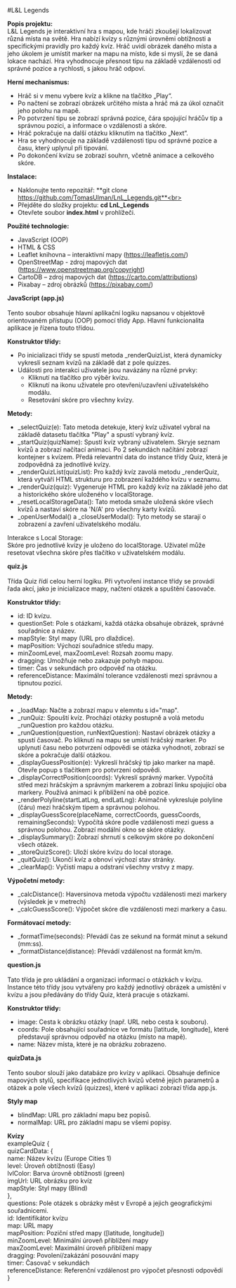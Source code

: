 #L&L Legends

**Popis projektu:** <br>
L&L Legends je interaktivní hra s mapou, kde hráči zkoušejí lokalizovat různá místa na světě. Hra nabízí kvízy s různými úrovněmi obtížnosti a specifickými pravidly pro každý kvíz. Hráč uvidí obrázek daného místa a jeho úkolem je umístit marker na mapu na místo, kde si myslí, že se daná lokace nachází. Hra vyhodnocuje přesnost tipu na základě vzdálenosti od správné pozice a rychlosti, s jakou hráč odpoví.

**Herní mechanismus:** 
* Hráč si v menu vybere kvíz a klikne na tlačítko „Play“.
* Po načtení se zobrazí obrázek určitého místa a hráč má za úkol označit jeho polohu na mapě.
* Po potvrzení tipu se zobrazí správná pozice, čára spojující hráčův tip a správnou pozici, a informace o vzdálenosti a skóre.
* Hráč pokračuje na další otázku kliknutím na tlačítko „Next“.
* Hra se vyhodnocuje na základě vzdálenosti tipu od správné pozice a času, který uplynul při tipování.
* Po dokončení kvízu se zobrazí souhrn, včetně animace a celkového skóre.

**Instalace:** 
* Naklonujte tento repozitář: **git clone https://github.com/TomasUlman/LnL_Legends.git**<br>
* Přejděte do složky projektu: **cd LnL_Legends**<br>
* Otevřete soubor **index.html** v prohlížeči.<br>

**Použité technologie:**
* JavaScript (OOP)
* HTML & CSS<br>
* Leaflet knihovna – interaktivní mapy (https://leafletjs.com/)<br>
* OpenStreetMap - zdroj mapových dat (https://www.openstreetmap.org/copyright)<br>
* CartoDB – zdroj mapových dat (https://carto.com/attributions)<br>
* Pixabay – zdroj obrázků (https://pixabay.com/)<br>

**JavaScript (app.js)** <br><br>
Tento soubor obsahuje hlavní aplikační logiku napsanou v objektově orientovaném přístupu (OOP) pomocí třídy App. Hlavní funkcionalita aplikace je řízena touto třídou.

**Konstruktor třídy:** <br>
* Po inicializaci třídy se spustí metoda _renderQuizList, která dynamicky vykreslí seznam kvízů na základě dat z pole quizzes.
* Události pro interakci uživatele jsou navázány na různé prvky: <br>
  - Kliknutí na tlačítko pro výběr kvízu.
  - Kliknutí na ikonu uživatele pro otevření/uzavření uživatelského modálu.
  - Resetování skóre pro všechny kvízy.

**Metody:** <br>
* _selectQuiz(e): Tato metoda detekuje, který kvíz uživatel vybral na základě datasetu tlačítka "Play" a spustí vybraný kvíz.
* _startQuiz(quizName): Spustí kvíz vybraný uživatelem. Skryje seznam kvízů a zobrazí načítací animaci. Po 2 sekundách načítání zobrazí kontejner s kvízem.
Předá relevantní data do instance třídy Quiz, která je zodpovědná za jednotlivé kvízy.
* _renderQuizList(quizList): Pro každý kvíz zavolá metodu _renderQuiz, která vytváří HTML strukturu pro zobrazení každého kvízu v seznamu.
* _renderQuiz(quiz): Vygeneruje HTML pro každý kvíz na základě jeho dat a historického skóre uloženého v localStorage.
* _resetLocalStorageData(): Tato metoda smaže uložená skóre všech kvízů a nastaví skóre na 'N/A' pro všechny karty kvízů.
* _openUserModal() a _closeUserModal(): Tyto metody se starají o zobrazení a zavření uživatelského modálu.

Interakce s Local Storage: <br>
Skóre pro jednotlivé kvízy je uloženo do localStorage. Uživatel může resetovat všechna skóre přes tlačítko v uživatelském modálu.

**quiz.js** <br><br>
Třída Quiz řídí celou herní logiku. Při vytvoření instance třídy se provádí řada akcí, jako je inicializace mapy, načtení otázek a spuštění časovače.

**Konstruktor třídy:**
* id: ID kvízu.
* questionSet: Pole s otázkami, každá otázka obsahuje obrázek, správné souřadnice a název.
* mapStyle: Styl mapy (URL pro dlaždice).
* mapPosition: Výchozí souřadnice středu mapy.
* minZoomLevel, maxZoomLevel: Rozsah zoomu mapy.
* dragging: Umožňuje nebo zakazuje pohyb mapou.
* timer: Čas v sekundách pro odpověď na otázku.
* referenceDistance: Maximální tolerance vzdálenosti mezi správnou a tipnutou pozicí.

**Metody:**
* _loadMap: Načte a zobrazí mapu v elemntu s id="map".
* _runQuiz: Spouští kvíz. Prochází otázky postupně a volá metodu _runQuestion pro každou otázku.
* _runQuestion(question, runNextQuestion): Nastaví obrázek otázky a spustí časovač. Po kliknutí na mapu se umístí hráčský marker. Po uplynutí času nebo potvrzení odpovědi se otázka vyhodnotí, zobrazí se skóre a pokračuje další otázkou.
* _displayGuessPosition(e): Vykreslí hráčský tip jako marker na mapě. Otevře popup s tlačítkem pro potvrzení odpovědi.
* _displayCorrectPosition(coords): Vykreslí správný marker. Vypočítá střed mezi hráčským a správným markerem a zobrazí linku spojující oba markery. Používá animaci k přiblížení na obě pozice.
* _renderPolyline(startLatLng, endLatLng): Animačně vykresluje polyline (čáru) mezi hráčským tipem a správnou polohou.
* _displayGuessScore(placeName, correctCoords, guessCoords, remainingSeconds): Vypočítá skóre podle vzdálenosti mezi guess a správnou polohou. Zobrazí modální okno se skóre otázky.
* _displaySummary(): Zobrazí shrnutí s celkovým skóre po dokončení všech otázek.
* _storeQuizScore(): Uloží skóre kvízu do local storage. 
* _quitQuiz(): Ukončí kvíz a obnoví výchozí stav stránky.
* _clearMap(): Vyčistí mapu a odstraní všechny vrstvy z mapy.

**Výpočetní metody:**
* _calcDistance(): Haversinova metoda výpočtu vzdálenosti mezi markery (výsledek je v metrech)
* _calcGuessScore(): Výpočet skóre dle vzdálenosti mezi markery a času. 

**Formátovací metody:**
* _formatTime(seconds): Převádí čas ze sekund na formát minut a sekund (mm:ss).
* _formatDistance(distance): Převádí vzdálenost na formát km/m.

**question.js** <br><br>
Tato třída je pro ukládání a organizaci informací o otázkách v kvízu. Instance této třídy jsou vytvářeny pro každý jednotlivý obrázek a umístění v kvízu a jsou předávány do třídy Quiz, která pracuje s otázkami.

**Konstruktor třídy:**
* image: Cesta k obrázku otázky (např. URL nebo cesta k souboru).
* coords: Pole obsahující souřadnice ve formátu [latitude, longitude], které představují správnou odpověď na otázku (místo na mapě).
* name: Název místa, které je na obrázku zobrazeno. 

**quizData.js** <br><br>
Tento soubor slouží jako databáze pro kvízy v aplikaci. Obsahuje definice mapových stylů, specifikace jednotlivých kvízů včetně jejich parametrů a otázek a pole všech kvízů (quizzes), které v aplikaci zobrazí třída app.js.

**Styly map**
* blindMap: URL pro základní mapu bez popisů.
* normalMap: URL pro základní mapu se všemi popisy.

**Kvízy** <br>
exampleQuiz { <br>
  quizCardData: { <br>
    name: Název kvízu (Europe Cities 1) <br>
    level: Úroveň obtížnosti (Easy) <br>
    lvlColor: Barva úrovně obtížnosti (green) <br>
    imgUrl: URL obrázku pro kvíz <br>
    mapStyle: Styl mapy (Blind) <br>
}, <br>
  questions: Pole otázek s obrázky měst v Evropě a jejich geografickými souřadnicemi. <br>
  id: Identifikátor kvízu <br>
  map: URL mapy <br>
  mapPosition: Poziční střed mapy ([latitude, longitude]) <br>
  minZoomLevel: Minimální úroveň přiblížení mapy <br>
  maxZoomLevel: Maximální úroveň přiblížení mapy <br>
  dragging: Povolení/zakázání posouvání mapy <br>
  timer: Časovač v sekundách <br>
  referenceDistance: Referenční vzdálenost pro výpočet přesnosti odpovědí <br>
}
